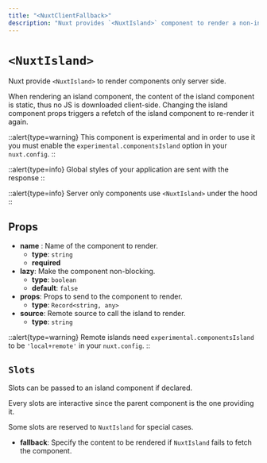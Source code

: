 ```yaml
---
title: "<NuxtClientFallback>"
description: "Nuxt provides `<NuxtIsland>` component to render a non-interactive component without any client JS"
---
```


# `<NuxtIsland>`

Nuxt provide `<NuxtIsland>` to render components only server side.

When rendering an island component, the content of the island component is static, thus no JS is downloaded client-side.
Changing the island component props triggers a refetch of the island component to re-render it again.

::alert{type=warning}
This component is experimental and in order to use it you must enable the `experimental.componentsIsland` option in your `nuxt.config`.
::

::alert{type=info}
Global styles of your application are sent with the response
::

::alert{type=info}
Server only components use `<NuxtIsland>` under the hood
::

## Props

- **name** : Name of the component to render.
  - **type**: `string`
  - **required**
- **lazy**: Make the component non-blocking.
  - **type**: `boolean`
  - **default**: `false`
- **props**: Props to send to the component to render.
  - **type**: `Record<string, any>`
- **source**: Remote source to call the island to render.
  - **type**: `string`

::alert{type=warning}
Remote islands need `experimental.componentsIsland` to be `'local+remote'` in your `nuxt.config`.
::

## `Slots`

Slots can be passed to an island component if declared.

Every slots are interactive since the parent component is the one providing it.

Some slots are reserved to `NuxtIsland` for special cases.

- **fallback**: Specify the content to be rendered if `NuxtIsland` fails to fetch the component.

